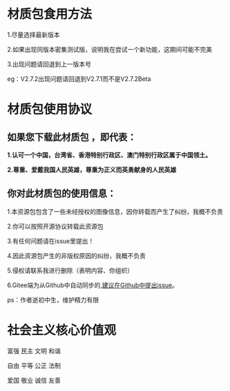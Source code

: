 材质包食用方法
==============

1.尽量选择最新版本

2.如果出现同版本密集测试版，说明我在尝试一个新功能，这期间可能不完美

3.出现问题请回退到上一版本号

eg：V2.7.2出现问题请回退到V2.7.1而不是V2.7.2Beta

材质包使用协议
====================================

如果您下载此材质包 ，即代表：
-----------------------------

**1.认可一个中国，台湾省、香港特别行政区、澳门特别行政区属于中国领土。**

**2.尊重、爱戴我国人民英雄，尊重为正义而英勇献身的人民英雄**

你对此材质包的使用信息：
------------------------

1.本资源包包含了一些未经授权的图像信息，因你转载而产生了纠纷，我概不负责

2.你可以按照开源协议转载此资源包

3.有任何问题请在issue里提出！

4.因此资源包产生的非版权原因的纠纷，我概不负责

5.侵权请联系我进行删除（表明内容、你组织）

6.Gitee端为从Github中自动同步的,[建议在Github中提出issue](https://github.com/GOhaochen/GOhaochen-s-exclusive-resourcepacks/issues)。

ps：作者逝初中生，维护精力有限

社会主义核心价值观
===================

富强 民主 文明 和谐

自由 平等 公正 法制

爱国 敬业 诚信 友善
